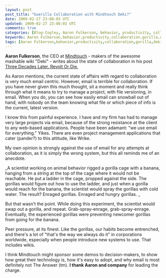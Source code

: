 ```yaml
---           
layout: post
post_title: "Guerilla Collaboration with Mindtouch Deki?"
date: 2009-02-27 23:08:03 UTC
updated: 2009-02-27 23:08:03 UTC
comments: true
categories: [Blog-Cogley, Aaron Fulkerson, behavior, productivity, collaboration, gorilla, dekiwiki, mindtouch]
keywords: Aaron Fulkerson,behavior,productivity,collaboration,gorilla,dekiwiki,mindtouch
tags: [Aaron Fulkerson,behavior,productivity,collaboration,gorilla,dekiwiki,mindtouch]
---
```

 

**Aaron Fulkerson**, the CEO at [Mindtouch](http://www.mindtouch.com) - makers of the awesome mashable wiki "Deki" - writes about the state of collaboration in his post [Three Decades Later. Revolt Or Die.](http://www.mindtouch.com/blog/2009/02/26/three-decades-later-revolt-or-die/) 


As Aaron mentions, the current state of affairs with regard to collaboration is very much email centric. However, email is terrible for collaboration. If you have never given this much thought, sit a moment and really think through what it means to try to manage a project, with file versioning, in email. When you do, you can see how easily email can snowball out of hand, with nobody on the team knowing what file or which piece of info is the current, latest version. 


I know this from painful experience. I have and my firm has had to manage very large projects via email, because of the strong resistance at the client to any web-based applications. People have been adamant: "we use email for everything." Yikes. There are even project management applications that cater (pander?) to this attitude, like Wrike. 


My own opinion is strongly against the use of email for any attempts at collaboration, as it is simply the wrong system, but this all reminds me of an anecdote. 


_A scientist working on animal behavior rigged a gorilla cage with a banana, hanging from a string at the top of the cage where it would not be reachable. He put a ladder in the cage, propped against the side. The gorillas would figure out how to use the ladder, and just when a gorilla would reach for the banana, the scientist would spray the gorillas with cold water. The result? Enraged gorillas. Enraged and hungry gorillas. _


But that wasn't the point. While doing this experiment, the scientist would swap out a gorilla, and repeat. Grab-spray-enrage, grab-spray-enrage. Eventually, the experienced gorillas were preventing newcomer gorillas from going for the banana. 


Peer pressure, at its finest. Like the gorillas, our habits become entrenched, and there's a lot of "that's the way we always do it" in corporations worldwide, especially when people introduce new systems to use. That includes wikis. 


I think Mindtouch might sponsor some demos to decision-makers, to show how great their technology is, how it's easy to adopt, and why email is most definitely not The Answer (tm). **I thank Aaron and company** for leading the charge. 

